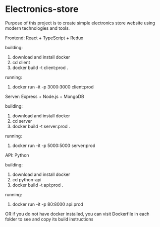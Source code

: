 # Electronics-store

Purpose of this project is to create simple electronics store website
using modern technologies and tools.


Frontend: React + TypeScript + Redux

building:
1) download and install docker
2) cd client
3) docker build -t client:prod .

running:
1) docker run -it -p 3000:3000 client:prod

Server: Express + Node.js + MongoDB

building:
1) download and install docker
2) cd server
3) docker build -t server:prod .

running:
1) docker run -it -p 5000:5000 server:prod

API: Python

building:
1) download and install docker
2) cd python-api
3) docker build -t api:prod .

running:
1) docker run -it -p 80:8000 api:prod

OR if you do not have docker installed, you can visit Dockerfile in each folder to see and copy its build instructions